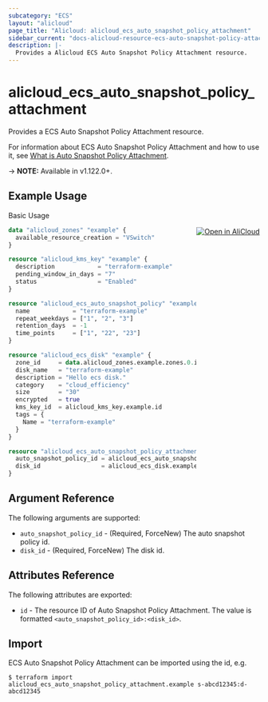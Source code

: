 ```yaml
---
subcategory: "ECS"
layout: "alicloud"
page_title: "Alicloud: alicloud_ecs_auto_snapshot_policy_attachment"
sidebar_current: "docs-alicloud-resource-ecs-auto-snapshot-policy-attachment"
description: |-
  Provides a Alicloud ECS Auto Snapshot Policy Attachment resource.
---
```


# alicloud\_ecs\_auto\_snapshot\_policy\_attachment

Provides a ECS Auto Snapshot Policy Attachment resource.

For information about ECS Auto Snapshot Policy Attachment and how to use it, see [What is Auto Snapshot Policy Attachment](https://www.alibabacloud.com/help/en/doc-detail/25531.htm).

-> **NOTE:** Available in v1.122.0+.

## Example Usage
<div class="oics-button" style="float: right;margin: 0 0 -40px 0;">
  <a href="https://api.aliyun.com/api-tools/terraform?resource=alicloud_ecs_auto_snapshot_policy_attachment&exampleId=7ee749ee-8e64-18a2-d1fd-de30aeb8b92d743a3145&activeTab=example&spm=docs.r.ecs_auto_snapshot_policy_attachment.0.7ee749ee8e" target="_blank">
    <img alt="Open in AliCloud" src="https://img.alicdn.com/imgextra/i1/O1CN01hjjqXv1uYUlY56FyX_!!6000000006049-55-tps-254-36.svg" style="max-height: 44px; margin: 32px auto; max-width: 100%;">
  </a>
</div>

Basic Usage

```terraform
data "alicloud_zones" "example" {
  available_resource_creation = "VSwitch"
}

resource "alicloud_kms_key" "example" {
  description            = "terraform-example"
  pending_window_in_days = "7"
  status                 = "Enabled"
}

resource "alicloud_ecs_auto_snapshot_policy" "example" {
  name            = "terraform-example"
  repeat_weekdays = ["1", "2", "3"]
  retention_days  = -1
  time_points     = ["1", "22", "23"]
}

resource "alicloud_ecs_disk" "example" {
  zone_id     = data.alicloud_zones.example.zones.0.id
  disk_name   = "terraform-example"
  description = "Hello ecs disk."
  category    = "cloud_efficiency"
  size        = "30"
  encrypted   = true
  kms_key_id  = alicloud_kms_key.example.id
  tags = {
    Name = "terraform-example"
  }
}

resource "alicloud_ecs_auto_snapshot_policy_attachment" "example" {
  auto_snapshot_policy_id = alicloud_ecs_auto_snapshot_policy.example.id
  disk_id                 = alicloud_ecs_disk.example.id
}
```

## Argument Reference

The following arguments are supported:

* `auto_snapshot_policy_id` - (Required, ForceNew) The auto snapshot policy id.
* `disk_id` - (Required, ForceNew) The disk id.

## Attributes Reference

The following attributes are exported:

* `id` - The resource ID of Auto Snapshot Policy Attachment. The value is formatted `<auto_snapshot_policy_id>:<disk_id>`.

## Import

ECS Auto Snapshot Policy Attachment can be imported using the id, e.g.

```shell
$ terraform import alicloud_ecs_auto_snapshot_policy_attachment.example s-abcd12345:d-abcd12345
```
